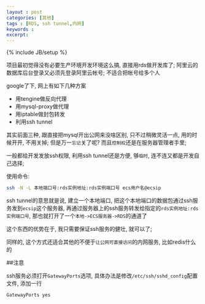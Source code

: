 ```yaml
---
layout : post
categories: [其他]
tags : [RDS, ssh tunnel,内网]
keywords : 
excerpt: 
---
```

{% include JB/setup %}

项目最初觉得没有必要生产环境开发环境这么搞, 直接用rds做开发库了; 阿里云的数据库后台登录又必须先登录阿里云帐号; 不适合把帐号给多个人

google了下, 网上有如下几种方案

- 用tengine做反向代理
- 用mysql-proxy做代理
- 用iptable做封包转发
- 利用ssh tunnel

其实前面三种, 跟直接把mysql开出公网来没啥区别, 只不过稍微灵活一点, 用的时候开开, 不用关掉;
但是万一`忘记`关了呢? 而且`控制权`还是在服务器管理者手里;

一般都给开发发放ssh权限, 利用ssh tunnel还是方便, 够`临时`, 连不连又都是开发自己选择;

使用命令:

```bash
ssh -N -L 本地端口号:rds实例地址:rds实例端口号 ecs用户名@ecsip
```

ssh tunnel的意思就是说, 建立一个本地端口, 把这个本地端口的数据包通过ssh服务发到`ecsip`这个服务器, 再通过服务器上的ssh服务转发给指定的`rds实例地址:rds实例端口号`, 那也就打开了一个`本地->ECS服务器->RDS`的通道了

这个东西的优势在于, 我只需要保证ssh服务的健壮, 就可以了; 

同样的, 这个方式还适合其他的不便于`让公网可直接访问`的内网服务, 比如redis什么的

##注意

ssh服务必须打开`GatewayPorts`选项, 具体办法是修改`/etc/ssh/sshd_config`配置文件, 添加一行

```
GatewayPorts yes
```





